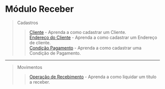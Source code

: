 # Módulo Receber

> Cadastros
>> [Cliente](/modulos/receber/cadastro/cadastro-cliente.md) - Aprenda a como cadastrar um Cliente.  
>> [Endereço do Cliente](/modulos/receber/cadastro/cadastro-cliente/#cadastrando-de-endereco-do-cliente) - Aprenda a como cadastrar um Endereço de cliente.  
>> [Condição Pagamento](/modulos/receber/cadastro/cadastro-condicao-pagamento.md) - Aprenda a como cadastrar uma Condição de Pagamento.  

---

> Movimentos    
>> [Operação de Recebimento](/modulos/receber/movimentos/operacao-recebimento.md) - Aprenda a como liquidar um titulo a receber. 
  
